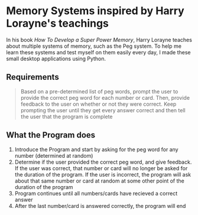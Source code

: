 # Memory Systems inspired by Harry Lorayne's teachings
In his book *How To Develop a Super Power Memory*, Harry Lorayne teaches about multiple systems of memory, such as the Peg system. To help me learn these systems and test myself on them easily every day, I made these small desktop applications using Python.

## Requirements
> Based on a pre-determined list of peg words, prompt the user to provide the correct peg word for each number or card. Then, provide feedback to the user on whether or not they were correct. Keep prompting the user until they get every answer correct and then tell the user that the program is complete

## What the Program does
1. Introduce the Program and start by asking for the peg word for any number (determined at random)
2. Determine if the user provided the correct peg word, and give feedback. If the user was correct, that number or card will no longer be asked for the duration of the program. If the user is incorrect, the program will ask about that same number or card at random at some other point of the duration of the program
3. Program continues until all numbers/cards have recieved a correct answer
4. After the last number/card is answered correctly, the program will end
